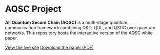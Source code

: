 # AQSC Project

**Ali Quantum Secure Chain (AQSC)** is a multi-stage quantum communication framework combining QKD, QDL, and QSDC over quantum networks. This repository hosts the interactive version of the AQSC white paper.

 [View the live site](https://a360n.github.io/aqsc-project)
 [Download the paper (PDF)](AQSC_Brief_Paper_Ali_Nasser_2025.pdf)
